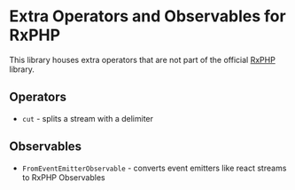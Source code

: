 # Extra Operators and Observables for RxPHP


This library houses extra operators that are not part of the official [RxPHP](https://github.com/ReactiveX/RxPHP) library.


## Operators

 
* `cut` - splits a stream with a delimiter


## Observables

* `FromEventEmitterObservable` - converts event emitters like react streams to RxPHP Observables



